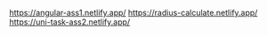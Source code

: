 https://angular-ass1.netlify.app/
https://radius-calculate.netlify.app/
https://uni-task-ass2.netlify.app/
